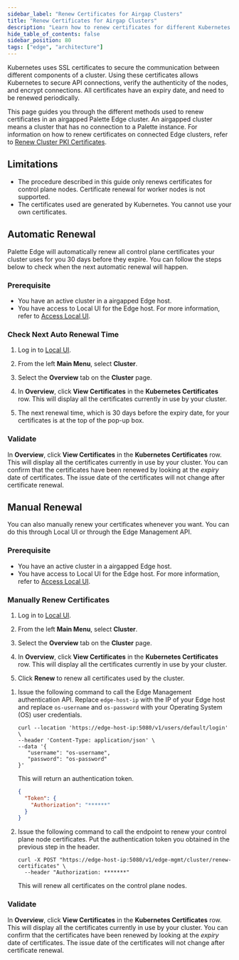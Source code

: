```yaml
---
sidebar_label: "Renew Certificates for Airgap Clusters"
title: "Renew Certificates for Airgap Clusters"
description: "Learn how to renew certificates for different Kubernetes components in your cluster."
hide_table_of_contents: false
sidebar_position: 80
tags: ["edge", "architecture"]
---
```


Kubernetes uses SSL certificates to secure the communication between different components of a cluster. Using these
certificates allows Kubernetes to secure API connections, verify the authenticity of the nodes, and encrypt connections.
All certificates have an expiry date, and need to be renewed periodically.

This page guides you through the different methods used to renew certificates in an airgapped Palette Edge cluster. An
airgapped cluster means a cluster that has no connection to a Palette instance. For information on how to renew
certificates on connected Edge clusters, refer to
[Renew Cluster PKI Certificates](../../cluster-management/certificate-management.md).

## Limitations

- The procedure described in this guide only renews certificates for control plane nodes. Certificate renewal for worker
  nodes is not supported.
- The certificates used are generated by Kubernetes. You cannot use your own certificates.

## Automatic Renewal

Palette Edge will automatically renew all control plane certificates your cluster uses for you 30 days before they
expire. You can follow the steps below to check when the next automatic renewal will happen.

### Prerequisite

- You have an active cluster in a airgapped Edge host.
- You have access to Local UI for the Edge host. For more information, refer to
  [Access Local UI](../local-ui/host-management/access-console.md).

### Check Next Auto Renewal Time

1. Log in to [Local UI](../local-ui/host-management/access-console.md).

2. From the left **Main Menu**, select **Cluster**.

3. Select the **Overview** tab on the **Cluster** page.

4. In **Overview**, click **View Certificates** in the **Kubernetes Certificates** row. This will display all the
   certificates currently in use by your cluster.

5. The next renewal time, which is 30 days before the expiry date, for your certificates is at the top of the pop-up
   box.

### Validate

In **Overview**, click **View Certificates** in the **Kubernetes Certificates** row. This will display all the
certificates currently in use by your cluster. You can confirm that the certificates have been renewed by looking at the
_expiry_ date of certificates. The issue date of the certificates will not change after certificate renewal.

## Manual Renewal

You can also manually renew your certificates whenever you want. You can do this through Local UI or through the Edge
Management API.

### Prerequisite

- You have an active cluster in a airgapped Edge host.
- You have access to Local UI for the Edge host. For more information, refer to
  [Access Local UI](../local-ui/host-management/access-console.md).

### Manually Renew Certificates

<Tabs group="methods">

<TabItem label="Local UI" value="ui">

1. Log in to [Local UI](../local-ui/host-management/access-console.md).

2. From the left **Main Menu**, select **Cluster**.

3. Select the **Overview** tab on the **Cluster** page.

4. In **Overview**, click **View Certificates** in the **Kubernetes Certificates** row. This will display all the
   certificates currently in use by your cluster.

5. Click **Renew** to renew all certificates used by the cluster.

</TabItem>

<TabItem label="API" value="api">

1. Issue the following command to call the Edge Management authentication API. Replace `edge-host-ip` with the IP of
   your Edge host and replace `os-username` and `os-password` with your Operating System (OS) user credentials.

   ```shell
   curl --location 'https://edge-host-ip:5080/v1/users/default/login' \
   --header 'Content-Type: application/json' \
   --data '{
      "username": "os-username",
      "password": "os-password"
   }'
   ```

   This will return an authentication token.

   ```json
   {
     "Token": {
       "Authorization": "******"
     }
   }
   ```

2. Issue the following command to call the endpoint to renew your control plane node certificates. Put the
   authentication token you obtained in the previous step in the header.

   ```shell
   curl -X POST "https://edge-host-ip:5080/v1/edge-mgmt/cluster/renew-certificates" \
     --header "Authorization: *******"
   ```

   This will renew all certificates on the control plane nodes.

</TabItem>

</Tabs>

### Validate

In **Overview**, click **View Certificates** in the **Kubernetes Certificates** row. This will display all the
certificates currently in use by your cluster. You can confirm that the certificates have been renewed by looking at the
_expiry_ date of certificates. The issue date of the certificates will not change after certificate renewal.
